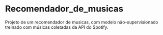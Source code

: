 # Recomendador_de_musicas
Projeto de um recomendador de musicas, com modelo não-supervisionado treinado com músicas coletadas da API do Spotify.
